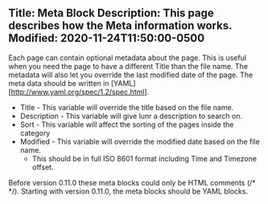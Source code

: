 Title: Meta Block
Description: This page describes how the Meta information works.
Modified: 2020-11-24T11:50:00-0500
---

Each page can contain optional metadata about the page. This is useful when you need the page to have a different
Title than the file name. The metadata will also let you override the last modified date of the page. The meta data
should be written in [YAML][http://www.yaml.org/spec/1.2/spec.html].

 * Title - This variable will override the title based on the file name.
 * Description - This variable will give lunr a description to search on.
 * Sort - This variable will affect the sorting of the pages inside the category
 * Modified - This variable will override the modified date based on the file name.
   * This should be in full ISO 8601 format including Time and Timezone offset.

Before version 0.11.0 these meta blocks could only be HTML comments (/\* \*/). Starting with version 0.11.0, the meta
blocks should be YAML blocks.
